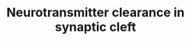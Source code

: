 ---
annotations:
- id: PW:0000059
  parent: signaling pathway
  type: Pathway Ontology
  value: signaling pathway pertinent to the brain and nervous system
- id: PW:0000003
  parent: signaling pathway
  type: Pathway Ontology
  value: signaling pathway
authors:
- Mkutmon
- Elisa
- Eweitz
description: 'Neurotransmitter released in the synaptic cleft binds to specific  receptors
  on the post-synaptic cell and the excess of the neurotransmitter is cleared to prevent
  over activation of the post-synaptic cell. The neurotransmitter is cleared by either
  re-uptake by the pre-synaptic neuron, diffusion in the perisynaptic area, uptake
  by astrocytes surrounding the synaptic cleft or enzymatic degradation of the neurotransmitter.<BR>This
  topic will be annotated in a future release.Original Pathway at Reactome: http://www.reactome.org/PathwayBrowser/#DB=gk_current&FOCUS_SPECIES_ID=48887&FOCUS_PATHWAY_ID=112311'
last-edited: 2021-05-21
organisms:
- Bos taurus
redirect_from:
- /index.php/Pathway:WP3165
- /instance/WP3165
- /instance/WP3165_rr117564
revision: r117564
schema-jsonld:
- '@context': https://schema.org/
  '@id': https://wikipathways.github.io/pathways/WP3165.html
  '@type': Dataset
  creator:
    '@type': Organization
    name: WikiPathways
  description: 'Neurotransmitter released in the synaptic cleft binds to specific  receptors
    on the post-synaptic cell and the excess of the neurotransmitter is cleared to
    prevent over activation of the post-synaptic cell. The neurotransmitter is cleared
    by either re-uptake by the pre-synaptic neuron, diffusion in the perisynaptic
    area, uptake by astrocytes surrounding the synaptic cleft or enzymatic degradation
    of the neurotransmitter.<BR>This topic will be annotated in a future release.Original
    Pathway at Reactome: http://www.reactome.org/PathwayBrowser/#DB=gk_current&FOCUS_SPECIES_ID=48887&FOCUS_PATHWAY_ID=112311'
  keywords:
  - 5HT
  - 5HT-N-CH3
  - ALDH2
  - AcCho
  - AdoHcy
  - AdoMet
  - CDNB
  - COMT
  - Cho
  - DA
  - FAD [mitochondrialouter membrane]
  - H+
  - H2O
  - H2O2
  - HCYS
  - HIAA
  - HIALD
  - MAOA
  - NAD+
  - NADH
  - NAd
  - NH3
  - Na+
  - O2
  - SLC22A2
  - SLC6A3
  - acetate
  license: CC0
  name: Neurotransmitter clearance in synaptic cleft
seo: CreativeWork
title: Neurotransmitter clearance in synaptic cleft
wpid: WP3165
---